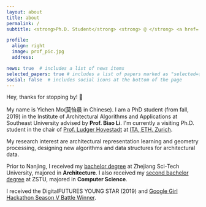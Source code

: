 ```yaml
---
layout: about
title: about
permalink: /
subtitle: <strong>Ph.D. Student</strong> <strong> @ </strong> <a href='https://archialgo.com'>Inst. AAA</a>. Southeast University. Nanjing. China. • <strong> Creator @ ArchiWeb</strong> (<a href='https://web.archialgo.com'>link</a>) •  longing ⇄ endure ⇆ ruminate

profile:
  align: right
  image: prof_pic.jpg
  address: 

news: true  # includes a list of news items
selected_papers: true # includes a list of papers marked as "selected={true}"
social: false  # includes social icons at the bottom of the page
---
```


Hey, thanks for stopping by! 🦭

My name is Yichen Mo(莫怡晨 in Chinese). I am a PhD student (from fall, 2019) in the Institute of Architectural Algorithms and Applications at Southeast University advised by **Prof. Biao Li**. I'm currently a visiting Ph.D. student in the chair of [Prof. Ludger Hovestadt](https://www.caad.arch.ethz.ch) at [ITA, ETH. Zurich](http://ita.arch.ethz.ch).

My research interest are architectural representation learning and geometry processing, designing new algorithms and data structures for architectural data.

Prior to Nanjing, I received my [bachelor degree](https://github.com/amomorning/IPlayout "Click to the project's repository") at Zhejiang Sci-Tech University, majored in **Architecture**. I also received my [second bachelor degree](https://github.com/amomorning/semantic-body "Click to the project's repository") at ZSTU, majored in **Computer Science**.

I received the DigitalFUTURES YOUNG STAR (2019) and [Google Girl Hackathon Season V Battle Winner](https://github.com/amomorning/google-girl-hackathon-v "Click to the project's repository").


